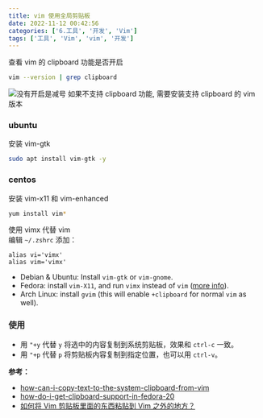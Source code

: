 ```yaml
---
title: vim 使用全局剪贴板
date: 2022-11-12 00:42:56
categories: ['6.工具', '开发', 'Vim']
tags: ['工具', 'Vim', 'vim', '开发']
---
```


查看 vim 的 clipboard 功能是否开启

```sh
vim --version | grep clipboard
```
![](/images/2325099-c78cfca714ce958a.png)没有开启是减号
如果不支持 clipboard 功能, 需要安装支持 clipboard 的 vim 版本
  
  
### ubuntu

安装 vim-gtk

```sh
sudo apt install vim-gtk -y
```
  
  
### centos

安装 vim-x11 和 vim-enhanced

```sh
yum install vim*
```

使用 vimx 代替 vim  
编辑 `~/.zshrc` 添加：

```
alias vi='vimx'
alias vim='vimx'
```

*   Debian & Ubuntu: Install `vim-gtk` or `vim-gnome`.
*   Fedora: install `vim-X11`, and run `vimx` instead of `vim` ([more info](https://link.jianshu.com?t=https%3A%2F%2Fvi.stackexchange.com%2Fq%2F2063%2F51)).
*   Arch Linux: install `gvim` (this will enable `+clipboard` for normal `vim` as well).
  
  
### 使用

-   用 `"+y` 代替 `y` 将选中的内容复制到系统剪贴板，效果和 `ctrl-c` 一致。
-   用 `"+p` 代替 `p` 将剪贴板内容复制到指定位置，也可以用 `ctrl-v`。

**参考：**

- [how-can-i-copy-text-to-the-system-clipboard-from-vim](https://link.jianshu.com?t=https%3A%2F%2Fvi.stackexchange.com%2Fquestions%2F84%2Fhow-can-i-copy-text-to-the-system-clipboard-from-vim)
- [how-do-i-get-clipboard-support-in-fedora-20](https://link.jianshu.com?t=https%3A%2F%2Fvi.stackexchange.com%2Fquestions%2F2063%2Fhow-do-i-get-clipboard-support-in-fedora-20)
- [如何将 Vim 剪贴板里面的东西粘贴到 Vim 之外的地方？](https://link.jianshu.com?t=https%3A%2F%2Fwww.zhihu.com%2Fquestion%2F19863631)